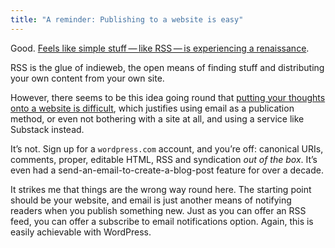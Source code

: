 ```yaml
---
title: "A reminder: Publishing to a website is easy"
---
```


Good. [Feels like simple stuff — like RSS — is experiencing a renaissance](https://daringfireball.net/linked/2021/02/23/hey-world).

RSS is the glue of indieweb, the open means of finding stuff and distributing your own content from your own site.

However, there seems to be this idea going round that [putting your thoughts onto a website is difficult](https://world.hey.com/jason/hey-world-b02a6f2e), which justifies using email as a publication method, or even not bothering with a site at all, and using a service like Substack instead.

It’s not. Sign up for a `wordpress.com` account, and you’re off: canonical URIs, comments, proper, editable HTML, RSS and syndication _out of the box_. It’s even had a send-an-email-to-create-a-blog-post feature for over a decade.

It strikes me that things are the wrong way round here. The starting point should be your website, and email is just another means of notifying readers when you publish something new. Just as you can offer an RSS feed, you can offer a subscribe to email notifications option. Again, this is easily achievable with WordPress.


